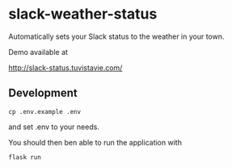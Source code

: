 # slack-weather-status

Automatically sets your Slack status to the weather in your town.

Demo available at

http://slack-status.tuvistavie.com/

## Development

```
cp .env.example .env
```

and set .env to your needs.

You should then ben able to run the application with

```
flask run
```
